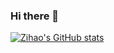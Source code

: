 ### Hi there 👋

<!--
**ZiHAO-LI-cmd/ZiHAO-LI-cmd** is a ✨ _special_ ✨ repository because its `README.md` (this file) appears on your GitHub profile.

Here are some ideas to get you started:

- 🔭 I’m currently working on ...
- 🌱 I’m currently learning ...
- 👯 I’m looking to collaborate on ...
- 🤔 I’m looking for help with ...
- 💬 Ask me about ...
- 📫 How to reach me: ...
- 😄 Pronouns: ...
- ⚡ Fun fact: ...

[![Top Langs](https://github-readme-stats.vercel.app/api/top-langs/?username=ZiHAO-LI-cmd&layout=compact)](https://github.com/anuraghazra/github-readme-stats)
-->

[![Zihao's GitHub stats](https://github-readme-stats.vercel.app/api?username=ZiHAO-LI-cmd&show_icons=true)](https://github.com/anuraghazra/github-readme-stats)

